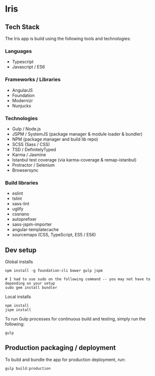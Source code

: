 # Iris

## Tech Stack

The Iris app is build using the following tools and technologies:

### Languages

* Typescript
* Javascript / ES6

### Frameworks / Libraries

* AngularJS
* Foundation
* Modernizr
* Nunjucks

### Technologies

* Gulp / Node.js
* JSPM / SystemJS (package manager & module loader & bundler)
* NPM (package manager and build lib repo)
* SCSS (Sass / CSS)
* TSD / DefinitelyTyped
* Karma / Jasmine
* Istanbul test coverage (via karma-coverage & remap-istanbul)
* Protractor / Selenium
* Browsersync

### Build libraries

* eslint
* tslint
* sass-lint
* uglify
* cssnano
* autoprefixer
* sass-jspm-importer
* angular-templatecache
* sourcemaps (CSS, TypeScript, ES5 / ES6)


## Dev setup

Global installs

```
npm install -g foundation-cli bower gulp jspm

# I had to use sudo on the following command -- you may not have to depending on your setup
sudo gem install bundler

```

Local installs

```
npm install
jspm install
```

To run Gulp processes for continuous build and testing, simply run the following: 

```
gulp
```


## Production packaging / deployment

To build and bundle the app for production deployment, run:

```
gulp build:production
```
